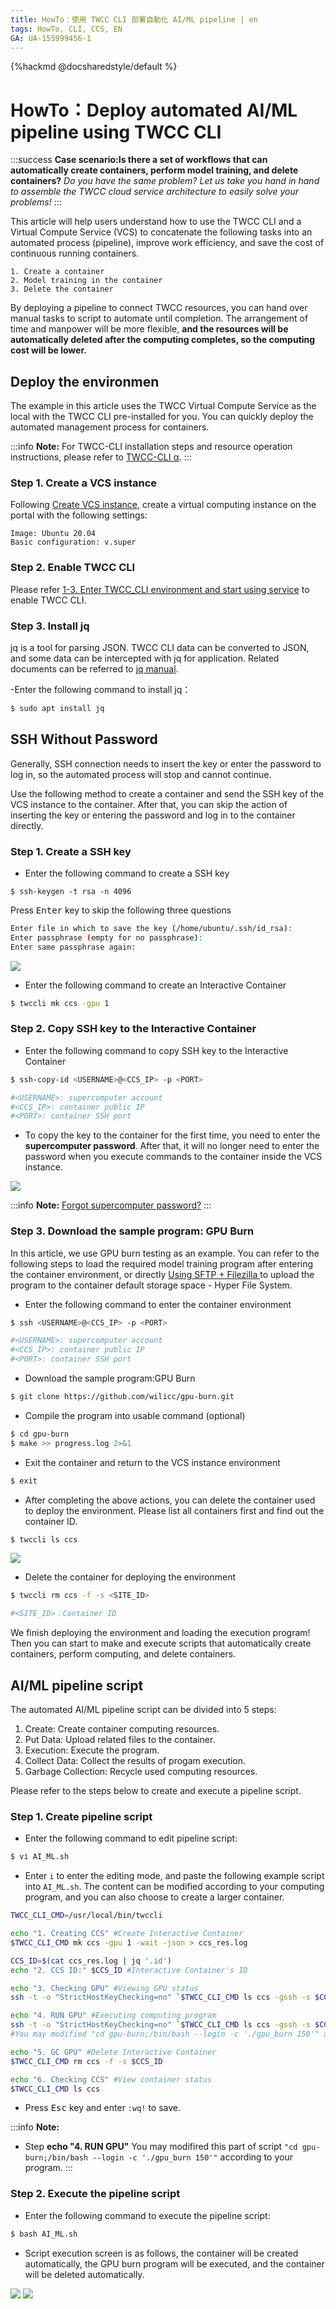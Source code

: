 ```yaml
---
title: HowTo：使用 TWCC CLI 部署自動化 AI/ML pipeline | en
tags: HowTo, CLI, CCS, EN
GA: UA-155999456-1
---
```


{%hackmd @docsharedstyle/default %}

# HowTo：Deploy automated AI/ML pipeline using TWCC CLI

:::success
<i class="fa fa-star" aria-hidden="true"></i> **Case scenario:Is there a set of workflows that can automatically create containers, perform model training, and delete containers?**
*Do you have the same problem? Let us take you hand in hand to assemble the TWCC cloud service architecture to easily solve your problems!*
:::

This article will help users understand how to use the TWCC CLI and a Virtual Compute Service (VCS) to concatenate the following tasks into an automated process (pipeline), improve work efficiency, and save the cost of continuous running containers.

```
1. Create a container
2. Model training in the container
3. Delete the container
```

By deploying a pipeline to connect TWCC resources, you can hand over manual tasks to script to automate until completion. The arrangement of time and manpower will be more flexible, **and the resources will be automatically deleted after the computing completes, so the computing cost will be lower.**


## Deploy the environmen

The example in this article uses the TWCC Virtual Compute Service as the local with the TWCC CLI pre-installed for you. You can quickly deploy the automated management process for containers.

:::info
<i class="fa fa-paperclip fa-20" aria-hidden="true"></i> **Note:**  For TWCC-CLI installation steps and resource operation instructions, please refer to [<ins>TWCC-CLI α</ins>](https://man.twcc.ai/@twccdocs/twcc-cli-v05).
:::

### Step 1. Create a VCS instance
Following [Create VCS instance](https://www.twcc.ai/doc?page=vm#%E5%BB%BA%E7%AB%8B%E8%99%9B%E6%93%AC%E9%81%8B%E7%AE%97%E5%80%8B%E9%AB%94), create a virtual computing instance on the portal with the following settings:

```
Image: Ubuntu 20.04
Basic configuration: v.super
```

### Step 2. Enable TWCC CLI

Please refer [1-3. Enter TWCC_CLI environment and start using service](https://man.twcc.ai/@twccdocs/twcc-cli-v05#1-3-%E9%80%B2%E5%85%A5-TWCC_CLI-%E7%92%B0%E5%A2%83%E4%B8%A6%E9%96%8B%E5%A7%8B%E4%BD%BF%E7%94%A8%E6%9C%8D%E5%8B%99) to enable TWCC CLI.

### Step 3. Install jq
jq is a tool for parsing JSON. TWCC CLI data can be converted to JSON, and some data can be intercepted with jq for application. Related documents can be referred to [jq manual](https://stedolan.github.io/jq/manual/).

-Enter the following command to install jq：
```bash
$ sudo apt install jq
```



## SSH Without Password

Generally, SSH connection needs to insert the key or enter the password to log in, so the automated process will stop and cannot continue.

Use the following method to create a container and send the SSH key of the VCS instance to the container. After that, you can skip the action of inserting the key or entering the password and log in to the container directly.

### Step 1. Create a SSH key
- Enter the following command to create a SSH key
```
$ ssh-keygen -t rsa -n 4096
```

Press <kbd>Enter</kbd> key to skip the following three questions

```bash
Enter file in which to save the key (/home/ubuntu/.ssh/id_rsa):
Enter passphrase (empty for no passphrase):
Enter same passphrase again:
```

![](https://cos.twcc.ai/SYS-MANUAL/uploads/upload_f96f4eb15d06d0905bc8b51f66f4878e.png)

- Enter the following command to create an Interactive Container

```bash
$ twccli mk ccs -gpu 1
```


### Step 2. Copy SSH key to the Interactive Container
- Enter the following command to copy SSH key to the Interactive Container

```bash
$ ssh-copy-id <USERNAME>@<CCS_IP> -p <PORT>

#<USERNAME>: supercomputer account
#<CCS_IP>: container public IP
#<PORT>: container SSH port 
```

- To copy the key to the container for the first time, you need to enter the **supercomputer password**. After that, it will no longer need to enter the password when you execute commands to the container inside the VCS instance.

![](https://cos.twcc.ai/SYS-MANUAL/uploads/upload_4aba0afaefcbda5d00554ed19da64eac.png)

:::info
<i class="fa fa-paperclip fa-20" aria-hidden="true"></i> **Note:** [<ins>Forgot supercomputer password?</ins>](https://man.twcc.ai/@twccdocs/guide-service-hostname-pwd-otp-zh#%E9%87%8D%E7%BD%AE%E4%B8%BB%E6%A9%9F%E5%AF%86%E7%A2%BC)
:::


### Step 3. Download the sample program: GPU Burn 

In this article, we use GPU burn testing as an example. You can refer to the following steps to load the required model training program after entering the container environment, or directly [Using SFTP + Filezilla ](https://www.twcc.ai/doc?page=hfs#%E4%BD%BF%E7%94%A8-SFTP--Filezilla-%E5%82%B3%E8%BC%B8%E6%AA%94%E6%A1%88) to upload the program to the container default storage space - Hyper File System.

- Enter the following command to enter the container environment
```bash
$ ssh <USERNAME>@<CCS_IP> -p <PORT>

#<USERNAME>: supercomputer account
#<CCS_IP>: container public IP
#<PORT>: container SSH port 
```

- Download the sample program:GPU Burn
```bash
$ git clone https://github.com/wilicc/gpu-burn.git
```

- Compile the program into usable command (optional)

```bash
$ cd gpu-burn
$ make >> progress.log 2>&1
```

- Exit the container and return to the VCS instance environment
 
```bash
$ exit
```

- After completing the above actions, you can delete the container used to deploy the environment. Please list all containers first and find out the container ID.
 
```bash
$ twccli ls ccs
```

![](https://cos.twcc.ai/SYS-MANUAL/uploads/upload_fdc83baa8f0a580a72f1bb4935802ba2.png)



- Delete the container for deploying the environment
```bash
$ twccli rm ccs -f -s <SITE_ID>  

#<SITE_ID>：Container ID
```

We finish deploying the environment and loading the execution program! Then you can start to make and execute scripts that automatically create containers, perform computing, and delete containers.

## AI/ML pipeline script
The  automated AI/ML pipeline script can be divided into 5 steps:

1. Create: Create container computing resources.
2. Put Data: Upload related files to the container.
3. Execution: Execute the program.
4. Collect Data: Collect the results of progam execution.
5. Garbage Collection: Recycle used computing resources.

Please refer to the steps below to create and execute a pipeline script.

### Step 1. Create pipeline script
- Enter the following command to edit pipeline script:
```bash
$ vi AI_ML.sh
```
- Enter `i` to enter the editing mode, and paste the following example script into `AI_ML.sh`. The content can be modified according to your computing program, and you can also choose to create a larger container.

```bash
TWCC_CLI_CMD=/usr/local/bin/twccli

echo "1. Creating CCS" #Create Interactive Container
$TWCC_CLI_CMD mk ccs -gpu 1 -wait -json > ccs_res.log

CCS_ID=$(cat ccs_res.log | jq '.id')
echo "2. CCS ID:" $CCS_ID #Interactive Container's ID

echo "3. Checking GPU" #Viewing GPU status
ssh -t -o "StrictHostKeyChecking=no" `$TWCC_CLI_CMD ls ccs -gssh -s $CCS_ID` "/bin/bash --login -c nvidia-smi"

echo "4. RUN GPU" #Executing computing program
ssh -t -o "StrictHostKeyChecking=no" `$TWCC_CLI_CMD ls ccs -gssh -s $CCS_ID` "cd gpu-burn;/bin/bash --login -c './gpu_burn 150'"
#You may modified "cd gpu-burn;/bin/bash --login -c './gpu_burn 150'" according to your program.

echo "5. GC GPU" #Delete Interactive Container
$TWCC_CLI_CMD rm ccs -f -s $CCS_ID

echo "6. Checking CCS" #View container status
$TWCC_CLI_CMD ls ccs
```
- Press <kbd>Esc</kbd> key and enter `:wq!` to save.

:::info
<i class="fa fa-paperclip fa-20" aria-hidden="true"></i> **Note:** 
* Step **echo "4. RUN GPU"** You may modifired this part of script `"cd gpu-burn;/bin/bash --login -c './gpu_burn 150'"` according to your program.
:::


### Step 2. Execute the pipeline script

- Enter the following command to execute the pipeline script:
```bash
$ bash AI_ML.sh
```

- Script execution screen is as follows, the container will be created automatically, the GPU burn program will be executed, and the container will be deleted automatically.

![](https://cos.twcc.ai/SYS-MANUAL/uploads/upload_7581d2e73257db003cc6fcc2ae872d4e.png)
![](https://cos.twcc.ai/SYS-MANUAL/uploads/upload_a441190039a6efb484ea9cb6bb5f9592.png)

